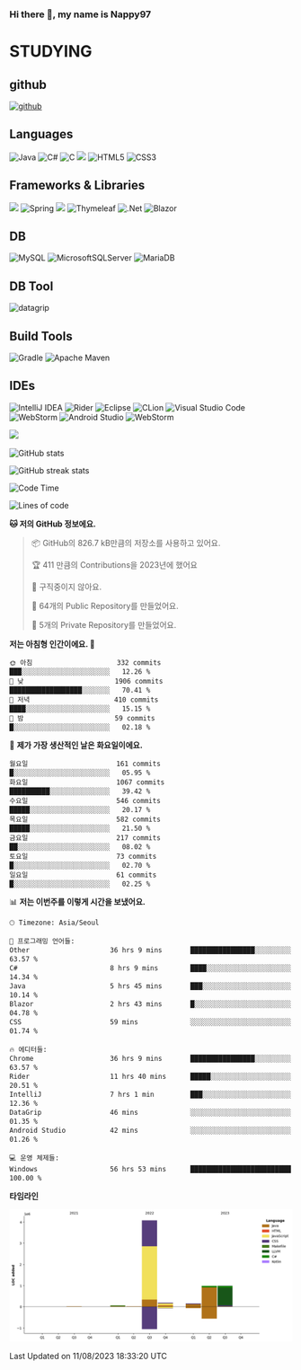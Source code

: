 ### Hi there 👋, my name is Nappy97

# STUDYING
## github
[<img src='https://cdn.jsdelivr.net/npm/simple-icons@3.0.1/icons/github.svg' alt='github' height='40'>](https://github.com/Nappy97)  

## Languages
![Java](https://img.shields.io/badge/java-%23ED8B00.svg?style=for-the-badge&logo=openjdk&logoColor=white) ![C#](https://img.shields.io/badge/c%23-%23239120.svg?style=for-the-badge&logo=c-sharp&logoColor=white) ![C](https://img.shields.io/badge/c-%2300599C.svg?style=for-the-badge&logo=c&logoColor=white) <img src="https://img.shields.io/badge/javascript-F7DF1E?style=for-the-badge&logo=javascript&logoColor=black"> ![HTML5](https://img.shields.io/badge/html5-%23E34F26.svg?style=for-the-badge&logo=html5&logoColor=white) ![CSS3](https://img.shields.io/badge/css3-%231572B6.svg?style=for-the-badge&logo=css3&logoColor=white)

## Frameworks & Libraries
<img src="https://img.shields.io/badge/bootstrap-7952B3?style=for-the-badge&logo=bootstrap&logoColor=white"> ![Spring](https://img.shields.io/badge/spring-%236DB33F.svg?style=for-the-badge&logo=spring&logoColor=white) <img src="https://img.shields.io/badge/jQuery-0769AD?style=for-the-badge&logo=jquery&logoColor=white"> ![Thymeleaf](https://img.shields.io/badge/Thymeleaf-%23005C0F.svg?style=for-the-badge&logo=Thymeleaf&logoColor=white) ![.Net](https://img.shields.io/badge/.NET-5C2D91?style=for-the-badge&logo=.net&logoColor=white) ![Blazor](https://img.shields.io/badge/blazor-%235C2D91.svg?style=for-the-badge&logo=blazor&logoColor=white)

## DB
![MySQL](https://img.shields.io/badge/mysql-%2300f.svg?style=for-the-badge&logo=mysql&logoColor=white) ![MicrosoftSQLServer](https://img.shields.io/badge/Microsoft%20SQL%20Server-CC2927?style=for-the-badge&logo=microsoft%20sql%20server&logoColor=white) ![MariaDB](https://img.shields.io/badge/MariaDB-003545?style=for-the-badge&logo=mariadb&logoColor=white)

## DB Tool
![datagrip](https://img.shields.io/badge/datagrip-9681EB?style=flat&logo=datagrip)

## Build Tools
![Gradle](https://img.shields.io/badge/Gradle-02303A.svg?style=for-the-badge&logo=Gradle&logoColor=white) ![Apache Maven](https://img.shields.io/badge/Apache%20Maven-C71A36?style=for-the-badge&logo=Apache%20Maven&logoColor=white)

## IDEs
![IntelliJ IDEA](https://img.shields.io/badge/IntelliJIDEA-000000.svg?style=for-the-badge&logo=intellij-idea&logoColor=white) ![Rider](https://img.shields.io/badge/Rider-000000.svg?style=for-the-badge&logo=Rider&logoColor=white&color=black&labelColor=crimson) ![Eclipse](https://img.shields.io/badge/Eclipse-FE7A16.svg?style=for-the-badge&logo=Eclipse&logoColor=white) ![CLion](https://img.shields.io/badge/CLion-black?style=for-the-badge&logo=clion&logoColor=white) ![Visual Studio Code](https://img.shields.io/badge/Visual%20Studio%20Code-0078d7.svg?style=for-the-badge&logo=visual-studio-code&logoColor=white) ![WebStorm](https://img.shields.io/badge/webstorm-143?style=for-the-badge&logo=webstorm&logoColor=white&color=black) ![Android Studio](https://img.shields.io/badge/Android%20Studio-3DDC84.svg?style=for-the-badge&logo=android-studio&logoColor=white) ![WebStorm](https://img.shields.io/badge/webstorm-143?style=for-the-badge&logo=webstorm&logoColor=white&color=black)

<div>
  <img  src="https://github-readme-stats.vercel.app/api/top-langs/?username=Nappy97&langs_count=8&exclude_repo=Example-deep-learning-from-scratch&layout=compact&line_height=24&hide_border=true&title_color=d88e82&card_width=280">
<div>
  
![GitHub stats](https://github-readme-stats.vercel.app/api?username=Nappy97&show_icons=true)  

![GitHub streak stats](https://github-readme-streak-stats.herokuapp.com/?user=Nappy97)  

<!--START_SECTION:waka-->
![Code Time](http://img.shields.io/badge/Code%20Time-448%20hrs%2018%20mins-blue)

![Lines of code](https://img.shields.io/badge/%EC%A0%80%EB%8A%94%20%EC%97%AC%ED%83%9C%EA%B9%8C%EC%A7%80%20-6.5%20million%20%EC%A4%84%EC%9D%98%20%EC%BD%94%EB%93%9C%EB%A5%BC%20%EC%9E%91%EC%84%B1%ED%96%88%EC%96%B4%EC%9A%94.-blue)

**🐱 저의 GitHub 정보에요.** 

> 📦 GitHub의 826.7 kB만큼의 저장소를 사용하고 있어요. 
 > 
> 🏆 411 만큼의 Contributions을 2023년에 했어요
 > 
> 🚫 구직중이지 않아요.
 > 
> 📜 64개의 Public Repository를 만들었어요. 
 > 
> 🔑 5개의 Private Repository를 만들었어요. 
 > 
**저는 아침형 인간이에요. 🐤** 

```text
🌞 아침                     332 commits         ███░░░░░░░░░░░░░░░░░░░░░░   12.26 % 
🌆 낮　                     1906 commits        ██████████████████░░░░░░░   70.41 % 
🌃 저녁                     410 commits         ████░░░░░░░░░░░░░░░░░░░░░   15.15 % 
🌙 밤　                     59 commits          █░░░░░░░░░░░░░░░░░░░░░░░░   02.18 % 
```
📅 **제가 가장 생산적인 날은 화요일이에요.** 

```text
월요일                      161 commits         █░░░░░░░░░░░░░░░░░░░░░░░░   05.95 % 
화요일                      1067 commits        ██████████░░░░░░░░░░░░░░░   39.42 % 
수요일                      546 commits         █████░░░░░░░░░░░░░░░░░░░░   20.17 % 
목요일                      582 commits         █████░░░░░░░░░░░░░░░░░░░░   21.50 % 
금요일                      217 commits         ██░░░░░░░░░░░░░░░░░░░░░░░   08.02 % 
토요일                      73 commits          █░░░░░░░░░░░░░░░░░░░░░░░░   02.70 % 
일요일                      61 commits          █░░░░░░░░░░░░░░░░░░░░░░░░   02.25 % 
```


📊 **저는 이번주를 이렇게 시간을 보냈어요.** 

```text
🕑︎ Timezone: Asia/Seoul

💬 프로그래밍 언어들: 
Other                    36 hrs 9 mins       ████████████████░░░░░░░░░   63.57 % 
C#                       8 hrs 9 mins        ████░░░░░░░░░░░░░░░░░░░░░   14.34 % 
Java                     5 hrs 45 mins       ███░░░░░░░░░░░░░░░░░░░░░░   10.14 % 
Blazor                   2 hrs 43 mins       █░░░░░░░░░░░░░░░░░░░░░░░░   04.78 % 
CSS                      59 mins             ░░░░░░░░░░░░░░░░░░░░░░░░░   01.74 % 

🔥 에디터들: 
Chrome                   36 hrs 9 mins       ████████████████░░░░░░░░░   63.57 % 
Rider                    11 hrs 40 mins      █████░░░░░░░░░░░░░░░░░░░░   20.51 % 
IntelliJ                 7 hrs 1 min         ███░░░░░░░░░░░░░░░░░░░░░░   12.36 % 
DataGrip                 46 mins             ░░░░░░░░░░░░░░░░░░░░░░░░░   01.35 % 
Android Studio           42 mins             ░░░░░░░░░░░░░░░░░░░░░░░░░   01.26 % 

💻 운영 체제들: 
Windows                  56 hrs 53 mins      █████████████████████████   100.00 % 
```

**타임라인**

![Lines of Code chart](https://raw.githubusercontent.com/Nappy97/Nappy97/main/assets/bar_graph.png)


 Last Updated on 11/08/2023 18:33:20 UTC
<!--END_SECTION:waka-->

